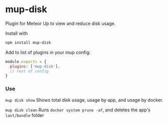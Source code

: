 # mup-disk
Plugin for Meteor Up to view and reduce disk usage.

Install with
```bash
npm install mup-disk
```

Add to list of plugins in your mup config:
```js
module.exports = {
  plugins: ['mup-disk'],
  // rest of config
}
```

### Use

`mup disk show` Shows total disk usage, usage by app, and usage by docker.

`mup disk clean` Runs `docker system prune -af`, and deletes the app's `last/bundle` folder


